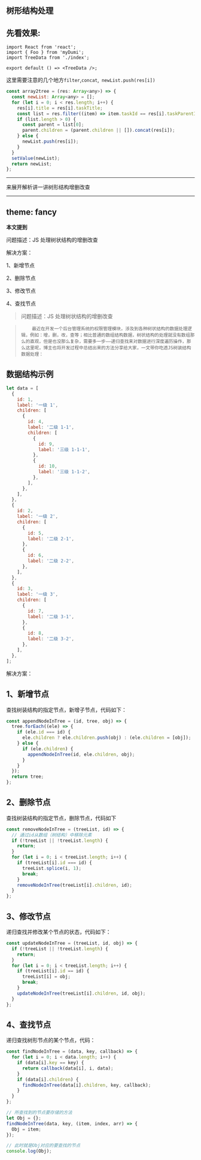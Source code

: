 ## 树形结构处理

## 先看效果:

```tsx
import React from 'react';
import { Foo } from 'myDumi';
import TreeData from './index';

export default () => <TreeData />;
```

<API src="./index.tsx"></API>

这里需要注意的几个地方`filter`,`concat`,` newList.push(res[i])`

```js
const array2tree = (res: Array<any>) => {
  const newList: Array<any> = [];
  for (let i = 0; i < res.length; i++) {
    res[i].title = res[i].taskTitle;
    const list = res.filter((item) => item.taskId == res[i].taskParentId);
    if (list.length > 0) {
      const parent = list[0];
      parent.children = (parent.children || []).concat(res[i]);
    } else {
      newList.push(res[i]);
    }
  }
  setValue(newList);
  return newList;
};
```

---

来展开解析讲一讲树形结构增删改查

---

## theme: fancy

**本文提到**

问题描述：JS 处理树状结构的增删改查

解决方案：

1、新增节点

2、删除节点

3、修改节点

4、查找节点

> 问题描述：JS 处理树状结构的增删改查

>         最近在开发一个后台管理系统的权限管理模块，涉及到各种树状结构的数据处理逻辑，例如：增，删，改，查等；相比普通的数组结构数据，树状结构的处理就没有数组那么的直观，但是也没那么复杂，需要多一步——递归查找来对数据进行深度遍历操作，那么这里呢，博主也将开发过程中总结出来的方法分享给大家，一文带你吃透JS树装结构数据处理：

## 数据结构示例

```javascript
let data = [
  {
    id: 1,
    label: '一级 1',
    children: [
      {
        id: 4,
        label: '二级 1-1',
        children: [
          {
            id: 9,
            label: '三级 1-1-1',
          },
          {
            id: 10,
            label: '三级 1-1-2',
          },
        ],
      },
    ],
  },
  {
    id: 2,
    label: '一级 2',
    children: [
      {
        id: 5,
        label: '二级 2-1',
      },
      {
        id: 6,
        label: '二级 2-2',
      },
    ],
  },
  {
    id: 3,
    label: '一级 3',
    children: [
      {
        id: 7,
        label: '二级 3-1',
      },
      {
        id: 8,
        label: '二级 3-2',
      },
    ],
  },
];
```

解决方案：

## 1、新增节点

查找树装结构的指定节点，新增子节点，代码如下：

```javascript
const appendNodeInTree = (id, tree, obj) => {
  tree.forEach((ele) => {
    if (ele.id === id) {
      ele.children ? ele.children.push(obj) : (ele.children = [obj]);
    } else {
      if (ele.children) {
        appendNodeInTree(id, ele.children, obj);
      }
    }
  });
  return tree;
};
```

## 2、删除节点

查找树装结构的指定节点，删除节点，代码如下

```javascript
const removeNodeInTree = (treeList, id) => {
  // 通过id从数组（树结构）中移除元素
  if (!treeList || !treeList.length) {
    return;
  }
  for (let i = 0; i < treeList.length; i++) {
    if (treeList[i].id === id) {
      treeList.splice(i, 1);
      break;
    }
    removeNodeInTree(treeList[i].children, id);
  }
};
```

## 3、修改节点

递归查找并修改某个节点的状态，代码如下：

```javascript
const updateNodeInTree = (treeList, id, obj) => {
  if (!treeList || !treeList.length) {
    return;
  }
  for (let i = 0; i < treeList.length; i++) {
    if (treeList[i].id == id) {
      treeList[i] = obj;
      break;
    }
    updateNodeInTree(treeList[i].children, id, obj);
  }
};
```

## 4、查找节点

递归查找树形节点的某个节点，代码：

```javascript
const findNodeInTree = (data, key, callback) => {
  for (let i = 0; i < data.length; i++) {
    if (data[i].key == key) {
      return callback(data[i], i, data);
    }
    if (data[i].children) {
      findNodeInTree(data[i].children, key, callback);
    }
  }
};

// 所查找到的节点要存储的方法
let Obj = {};
findNodeInTree(data, key, (item, index, arr) => {
  Obj = item;
});

// 此时就是Obj对应的要查找的节点
console.log(Obj);
```
